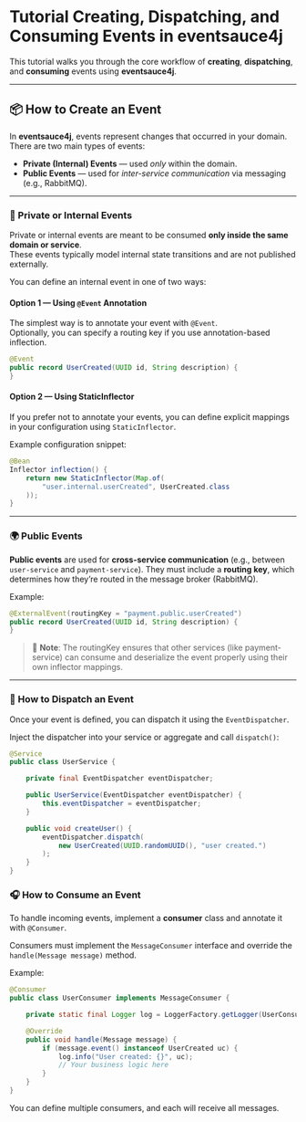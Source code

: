 # Tutorial Creating, Dispatching, and Consuming Events in eventsauce4j

This tutorial walks you through the core workflow of **creating**, **dispatching**, and **consuming** events using **eventsauce4j**.

---

## 📦 How to Create an Event

In **eventsauce4j**, events represent changes that occurred in your domain.  
There are two main types of events:

- **Private (Internal) Events** — used *only* within the domain.
- **Public Events** — used for *inter-service communication* via messaging (e.g., RabbitMQ).

---

### 🧩 Private or Internal Events

Private or internal events are meant to be consumed **only inside the same domain or service**.  
These events typically model internal state transitions and are not published externally.

You can define an internal event in one of two ways:

#### Option 1 — Using `@Event` Annotation

The simplest way is to annotate your event with `@Event`.  
Optionally, you can specify a routing key if you use annotation-based inflection.

```java
@Event
public record UserCreated(UUID id, String description) {
}
```

#### Option 2 — Using StaticInflector

If you prefer not to annotate your events, you can define explicit mappings in your configuration using `StaticInflector`.

Example configuration snippet:

```java
@Bean
Inflector inflection() {
    return new StaticInflector(Map.of(
        "user.internal.userCreated", UserCreated.class
    ));
}
```

___

### 🌍 Public Events

**Public events** are used for **cross-service communication** (e.g., between `user-service` and `payment-service`).
They must include a **routing key**, which determines how they’re routed in the message broker (RabbitMQ).

Example:

```java
@ExternalEvent(routingKey = "payment.public.userCreated")
public record UserCreated(UUID id, String description) {
}
```

> 📝 **Note**: The routingKey ensures that other services (like payment-service) can consume and deserialize the event properly using their own inflector mappings.

___

### 🚀 How to Dispatch an Event

Once your event is defined, you can dispatch it using the `EventDispatcher`.

Inject the dispatcher into your service or aggregate and call `dispatch()`:

```java
@Service
public class UserService {

    private final EventDispatcher eventDispatcher;

    public UserService(EventDispatcher eventDispatcher) {
        this.eventDispatcher = eventDispatcher;
    }

    public void createUser() {
        eventDispatcher.dispatch(
            new UserCreated(UUID.randomUUID(), "user created.")
        );
    }
}
```

### 🎧 How to Consume an Event

To handle incoming events, implement a **consumer** class and annotate it with `@Consumer`.

Consumers must implement the `MessageConsumer` interface and override the `handle(Message message)` method.

Example:

```java
@Consumer
public class UserConsumer implements MessageConsumer {

    private static final Logger log = LoggerFactory.getLogger(UserConsumer.class);

    @Override
    public void handle(Message message) {
        if (message.event() instanceof UserCreated uc) {
            log.info("User created: {}", uc);
            // Your business logic here
        }
    }
}
```

You can define multiple consumers, and each will receive all messages.